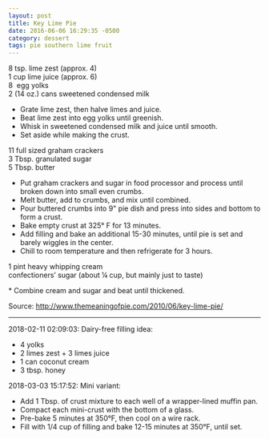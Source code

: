 ```yaml
---
layout: post
title: Key Lime Pie
date: 2016-06-06 16:29:35 -0500
category: dessert
tags: pie southern lime fruit
---
```

8 tsp. lime zest (approx. 4)  
1 cup lime juice (approx. 6)  
8  egg yolks  
2 (14 oz.) cans sweetened condensed milk  

* Grate lime zest, then halve limes and juice.
* Beat lime zest into egg yolks until greenish.
* Whisk in sweetened condensed milk and juice until smooth.
* Set aside while making the crust.

11 full sized graham crackers  
3 Tbsp. granulated sugar  
5 Tbsp. butter  

* Put graham crackers and sugar in food processor and process until broken down into small even crumbs.
* Melt butter, add to crumbs, and mix until combined.
* Pour buttered crumbs into 9" pie dish and press into sides and bottom to form a crust.
* Bake empty crust at 325° F for 13 minutes.
* Add filling and bake an additional 15-30 minutes, until pie is set and barely wiggles in the center.
* Chill to room temperature and then refrigerate for 3 hours.

1 pint heavy whipping cream  
confectioners’ sugar (about ¼ cup, but mainly just to taste)  

* Combine cream and sugar and beat until thickened.

Source: <http://www.themeaningofpie.com/2010/06/key-lime-pie/>

---

2018-02-11 02:09:03: Dairy-free filling idea:
* 4 yolks
* 2 limes zest + 3 limes juice
* 1 can coconut cream
* 3 tbsp. honey

2018-03-03 15:17:52: Mini variant:
* Add 1 Tbsp. of crust mixture to each well of a wrapper-lined muffin pan.
* Compact each mini-crust with the bottom of a glass.
* Pre-bake 5 minutes at 350°F, then cool on a wire rack.
* Fill with 1/4 cup of filling and bake 12-15 minutes at 350°F, until set.
